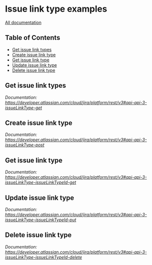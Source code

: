 # Issue link type examples

[All documentation](https://developer.atlassian.com/cloud/jira/platform/rest/v3#api-group-IssueLinkType)

## Table of Contents

- [Get issue link types](#get-issue-link-types)
- [Create issue link type](#create-issue-link-type)
- [Get issue link type](#get-issue-link-type)
- [Update issue link type](#update-issue-link-type)
- [Delete issue link type](#delete-issue-link-type)

## Get issue link types
_Documentation: https://developer.atlassian.com/cloud/jira/platform/rest/v3#api-api-3-issueLinkType-get_

## Create issue link type
_Documentation: https://developer.atlassian.com/cloud/jira/platform/rest/v3#api-api-3-issueLinkType-post_

## Get issue link type
_Documentation: https://developer.atlassian.com/cloud/jira/platform/rest/v3#api-api-3-issueLinkType-issueLinkTypeId-get_

## Update issue link type
_Documentation: https://developer.atlassian.com/cloud/jira/platform/rest/v3#api-api-3-issueLinkType-issueLinkTypeId-put_

## Delete issue link type
_Documentation: https://developer.atlassian.com/cloud/jira/platform/rest/v3#api-api-3-issueLinkType-issueLinkTypeId-delete_

